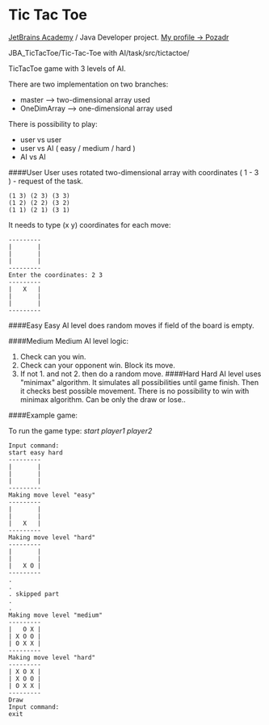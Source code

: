 # Tic Tac Toe 
[JetBrains Academy](https://hyperskill.org) / Java Developer project.
[My profile -> Pozadr](https://hyperskill.org/profile/17362185 "Pozadr")

JBA_TicTacToe/Tic-Tac-Toe with AI/task/src/tictactoe/

TicTacToe game with 3 levels of AI. 

There are two implementation on two branches:
* master --> two-dimensional array used
* OneDimArray --> one-dimensional array used



There is possibility to play:
* user vs user
* user vs AI ( easy / medium / hard ) 
* AI vs AI

####User
User uses rotated two-dimensional array with coordinates ( 1 - 3 ) - request of the task.
```
(1 3) (2 3) (3 3)
(1 2) (2 2) (3 2)
(1 1) (2 1) (3 1)
```
It needs to type (x y) coordinates for each move:
```
---------
|       |
|       |
|       |
---------
Enter the coordinates: 2 3
---------
|   X   |
|       |
|       |
---------
```
####Easy
Easy AI level does random moves if field of the board is empty.

####Medium
Medium AI level logic:
1. Check can you win.
2. Check can your opponent win. Block its move.
3. If not 1. and not 2. then do a random move.
####Hard
Hard AI level uses "minimax" algorithm. It simulates all possibilities until 
game finish. Then it checks best possible movement. 
There is no possibility to win with minimax algorithm. 
Can be only the draw or lose..

####Example game:

To run the game type: *start player1 player2*



```
Input command: 
start easy hard 
---------
|       |
|       |
|       |
---------
Making move level "easy"
---------
|       |
|       |
|   X   |
---------
Making move level "hard"
---------
|       |
|       |
|   X O |
---------
.
.
. skipped part 
.
.
Making move level "medium"
---------
|   O X |
| X O O |
| O X X |
---------
Making move level "hard"
---------
| X O X |
| X O O |
| O X X |
---------
Draw
Input command: 
exit
```